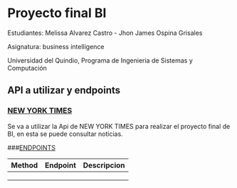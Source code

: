 # Proyecto final BI
Estudiantes: Melissa Alvarez Castro - Jhon James Ospina Grisales

Asignatura: business intelligence

Universidad del Quindio, Programa de Ingenieria de Sistemas y Computación

## API a utilizar y endpoints

### [NEW YORK TIMES](https://developer.nytimes.com)

Se va a utilizar la Api de NEW YORK TIMES para realizar el proyecto final de BI, en esta se puede consultar noticias.

###[ENDPOINTS](https://developer.nytimes.com/docs/archive-product/1/overview)

Method | Endpoint | Descripcion |
|---|---|---|
|  |  |  |
| | | |
| | | |
